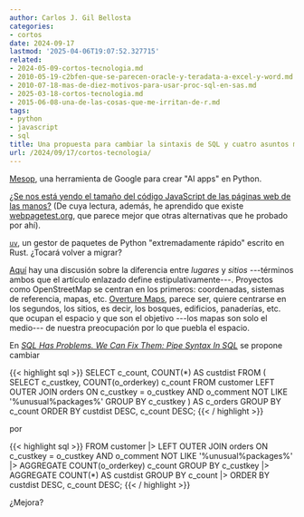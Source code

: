 ```yaml
---
author: Carlos J. Gil Bellosta
categories:
- cortos
date: 2024-09-17
lastmod: '2025-04-06T19:07:52.327715'
related:
- 2024-05-09-cortos-tecnologia.md
- 2010-05-19-c2bfen-que-se-parecen-oracle-y-teradata-a-excel-y-word.md
- 2010-07-18-mas-de-diez-motivos-para-usar-proc-sql-en-sas.md
- 2025-03-18-cortos-tecnologia.md
- 2015-06-08-una-de-las-cosas-que-me-irritan-de-r.md
tags:
- python
- javascript
- sql
title: Una propuesta para cambiar la sintaxis de SQL y cuatro asuntos más
url: /2024/09/17/cortos-tecnologia/
---
```


[Mesop](https://google.github.io/mesop/), una herramienta de Google para crear "AI apps" en Python.

[¿Se nos está yendo el tamaño del código JavaScript de las páginas web de las manos?](https://infrequently.org/2024/08/object-lesson/) (De cuya lectura, además, he aprendido que existe [webpagetest.org](https://www.webpagetest.org/), que parece mejor que otras alternativas que he probado por ahí).

[`uv`](https://astral.sh/blog/uv-unified-python-packaging), un gestor de paquetes de Python "extremadamente rápido" escrito en Rust. ¿Tocará volver a migrar?

[Aquí](https://www.dbreunig.com/2024/07/31/towards-standardizing-place.html) hay una discusión sobre la diferencia entre _lugares_ y _sitios_ ---términos ambos que el artículo enlazado define estipulativamente---. Proyectos como OpenStreetMap se centran en los primeros: coordenadas, sistemas de referencia, mapas, etc. [Overture Maps](https://overturemaps.org/), parece ser, quiere centrarse en los segundos, los sitios, es decir, los bosques, edificios, panaderías, etc. que ocupan el espacio y que son el objetivo ---los mapas son solo el medio--- de nuestra preocupación por lo que puebla el espacio.

En [_SQL Has Problems. We Can Fix Them: Pipe Syntax In SQL_](https://research.google/pubs/sql-has-problems-we-can-fix-them-pipe-syntax-in-sql/) se propone cambiar

{{< highlight sql >}}
SELECT c_count, COUNT(*) AS custdist
FROM
    ( SELECT c_custkey, COUNT(o_orderkey) c_count
    FROM customer
    LEFT OUTER JOIN orders ON c_custkey = o_custkey
        AND o_comment NOT LIKE '%unusual%packages%'
    GROUP BY c_custkey
    ) AS c_orders
GROUP BY c_count
ORDER BY custdist DESC, c_count DESC;
{{< / highlight >}}

por

{{< highlight sql >}}
FROM customer
|> LEFT OUTER JOIN orders ON c_custkey = o_custkey
        AND o_comment NOT LIKE '%unusual%packages%'
|> AGGREGATE COUNT(o_orderkey) c_count
   GROUP BY c_custkey
|> AGGREGATE COUNT(*) AS custdist
   GROUP BY c_count
|> ORDER BY custdist DESC, c_count DESC;
{{< / highlight >}}

¿Mejora?